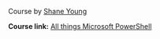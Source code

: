 
Course by [Shane Young](https://www.youtube.com/@ShanesCows)

**Course link:** [All things Microsoft PowerShell](https://www.youtube.com/watch?v=IHrGresKu2w&list=PLCGGtLsUjhm2k22nFHHdupAK0hSNZVfXi)

